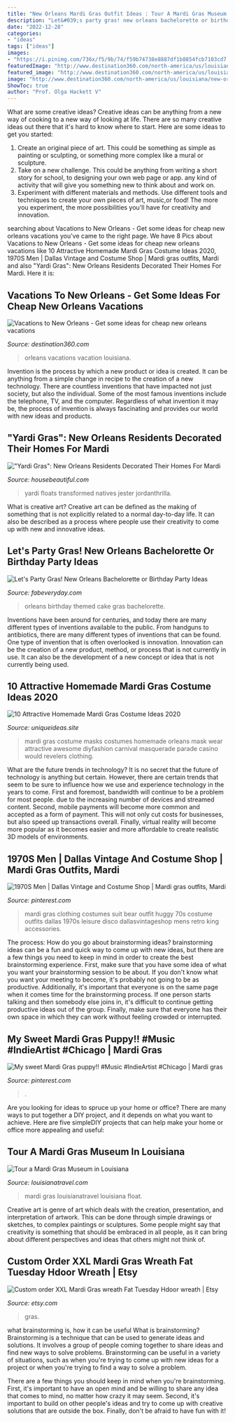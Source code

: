 ```yaml
---
title: "New Orleans Mardi Gras Outfit Ideas : Tour A Mardi Gras Museum In Louisiana"
description: "Let&#039;s party gras! new orleans bachelorette or birthday party ideas"
date: "2022-12-28"
categories:
- "ideas"
tags: ["ideas"]
images:
- "https://i.pinimg.com/736x/f5/9b/74/f59b74738e8887df1b8854fcb7103cd7.jpg"
featuredImage: "http://www.destination360.com/north-america/us/louisiana/new-orleans/images/s/new-orleans-vacation.jpg"
featured_image: "http://www.destination360.com/north-america/us/louisiana/new-orleans/images/s/new-orleans-vacation.jpg"
image: "http://www.destination360.com/north-america/us/louisiana/new-orleans/images/s/new-orleans-vacation.jpg"
ShowToc: true
author: "Prof. Olga Hackett V"
---
```



What are some creative ideas?
Creative ideas can be anything from a new way of cooking to a new way of looking at life. There are so many creative ideas out there that it's hard to know where to start. Here are some ideas to get you started: 
1. Create an original piece of art. This could be something as simple as painting or sculpting, or something more complex like a mural or sculpture. 
2. Take on a new challenge. This could be anything from writing a short story for school, to designing your own web page or app. any kind of activity that will give you something new to think about and work on. 
3. Experiment with different materials and methods. Use different tools and techniques to create your own pieces of art, music,or food! The more you experiment, the more possibilities you'll have for creativity and innovation.

	

		
searching about Vacations to New Orleans - Get some ideas for cheap new orleans vacations you've came to the right page. We have 8 Pics about Vacations to New Orleans - Get some ideas for cheap new orleans vacations like 10 Attractive Homemade Mardi Gras Costume Ideas 2020, 1970S Men | Dallas Vintage and Costume Shop | Mardi gras outfits, Mardi and also &quot;Yardi Gras&quot;: New Orleans Residents Decorated Their Homes For Mardi. Here it is:
		
    
## Vacations To New Orleans - Get Some Ideas For Cheap New Orleans Vacations

<img loading=lazy src="http://www.destination360.com/north-america/us/louisiana/new-orleans/images/s/new-orleans-vacation.jpg" onerror="this.onerror=null;this.src='https://tse4.mm.bing.net/th?id=OIP.vkZZ_q2dyYXLfgXcPuLptgHaFU&amp;pid=15.1';" alt="Vacations to New Orleans - Get some ideas for cheap new orleans vacations">

_Source: destination360.com_

>orleans vacations vacation louisiana. 

	

Invention is the process by which a new product or idea is created. It can be anything from a simple change in recipe to the creation of a new technology. There are countless inventions that have impacted not just society, but also the individual. Some of the most famous inventions include the telephone, TV, and the computer. Regardless of what invention it may be, the process of invention is always fascinating and provides our world with new ideas and products.

    
## &quot;Yardi Gras&quot;: New Orleans Residents Decorated Their Homes For Mardi

<img loading=lazy src="https://hips.hearstapps.com/hmg-prod.s3.amazonaws.com/images/yardi-gras-home-1613541910.jpg?crop=1.00xw:1.00xh;0,0&amp;resize=640:*" onerror="this.onerror=null;this.src='https://tse1.mm.bing.net/th?id=OIP.CkLaemnyTeZWJqH8JOAJ-AHaE6&amp;pid=15.1';" alt="&quot;Yardi Gras&quot;: New Orleans Residents Decorated Their Homes For Mardi">

_Source: housebeautiful.com_

>yardi floats transformed natives jester jordanthrilla. 

	

What is creative art?
Creative art can be defined as the making of something that is not explicitly related to a normal day-to-day life. It can also be described as a process where people use their creativity to come up with new and innovative ideas.

    
## Let&#039;s Party Gras! New Orleans Bachelorette Or Birthday Party Ideas

<img loading=lazy src="https://fabeveryday.com/wp-content/uploads/2018/08/NOLAParty11.jpg" onerror="this.onerror=null;this.src='https://tse1.mm.bing.net/th?id=OIP.vHjTXKOH8u7ioZlIWKj3fQAAAA&amp;pid=15.1';" alt="Let&#039;s Party Gras! New Orleans Bachelorette or Birthday Party Ideas">

_Source: fabeveryday.com_

>orleans birthday themed cake gras bachelorette. 

	

Inventions have been around for centuries, and today there are many different types of inventions available to the public. From handguns to antibiotics, there are many different types of inventions that can be found. One type of invention that is often overlooked is innovation. Innovation can be the creation of a new product, method, or process that is not currently in use. It can also be the development of a new concept or idea that is not currently being used.

    
## 10 Attractive Homemade Mardi Gras Costume Ideas 2020

<img loading=lazy src="https://www.uniqueideas.site/wp-content/uploads/147-best-happy-mardi-gras-images-on-pinterest-new-orleans-mardi.jpg" onerror="this.onerror=null;this.src='https://tse4.mm.bing.net/th?id=OIP.rM1Q_7g6uBQW-kqp7GcjygHaLw&amp;pid=15.1';" alt="10 Attractive Homemade Mardi Gras Costume Ideas 2020">

_Source: uniqueideas.site_

>mardi gras costume masks costumes homemade orleans mask wear attractive awesome diyfashion carnival masquerade parade casino would revelers clothing. 

	

What are the future trends in technology?
It is no secret that the future of technology is anything but certain. However, there are certain trends that seem to be sure to influence how we use and experience technology in the years to come. 
First and foremost, bandwidth will continue to be a problem for most people. due to the increasing number of devices and streamed content. Second, mobile payments will become more common and accepted as a form of payment. This will not only cut costs for businesses, but also speed up transactions overall. Finally, virtual reality will become more popular as it becomes easier and more affordable to create realistic 3D models of environments.

    
## 1970S Men | Dallas Vintage And Costume Shop | Mardi Gras Outfits, Mardi

<img loading=lazy src="https://i.pinimg.com/736x/86/e6/a6/86e6a6536470042c735560e04e2a4d05--mardi-gras-outfits-mardi-gras-costumes.jpg" onerror="this.onerror=null;this.src='https://tse1.mm.bing.net/th?id=OIP.CuxSJpTePQqFun1G6dmMVwCVEs&amp;pid=15.1';" alt="1970S Men | Dallas Vintage and Costume Shop | Mardi gras outfits, Mardi">

_Source: pinterest.com_

>mardi gras clothing costumes suit bear outfit huggy 70s costume outfits dallas 1970s leisure disco dallasvintageshop mens retro king accessories. 

	

The process: How do you go about brainstorming ideas?
brainstorming ideas can be a fun and quick way to come up with new ideas, but there are a few things you need to keep in mind in order to create the best brainstorming experience. First, make sure that you have some idea of what you want your brainstorming session to be about. If you don't know what you want your meeting to become, it's probably not going to be as productive. Additionally, it's important that everyone is on the same page when it comes time for the brainstorming process. If one person starts talking and then somebody else joins in, it's difficult to continue getting productive ideas out of the group. Finally, make sure that everyone has their own space in which they can work without feeling crowded or interrupted.

    
## My Sweet Mardi Gras Puppy!! #Music #IndieArtist #Chicago | Mardi Gras

<img loading=lazy src="https://i.pinimg.com/736x/f5/9b/74/f59b74738e8887df1b8854fcb7103cd7.jpg" onerror="this.onerror=null;this.src='https://tse1.mm.bing.net/th?id=OIP.-Yy4i3TGB04Qw5XhLS23-gHaLH&amp;pid=15.1';" alt="My sweet Mardi Gras puppy!! #Music #IndieArtist #Chicago | Mardi gras">

_Source: pinterest.com_

>. 

	

Are you looking for ideas to spruce up your home or office? There are many ways to put together a DIY project, and it depends on what you want to achieve. Here are five simpleDIY projects that can help make your home or office more appealing and useful:

    
## Tour A Mardi Gras Museum In Louisiana

<img loading=lazy src="https://www.louisianatravel.com/sites/default/files/legacy_images/MardiGra_World5_1.jpg" onerror="this.onerror=null;this.src='https://tse1.mm.bing.net/th?id=OIP.GlkrXPZ9fmEtWPl-Wu0HYwHaE7&amp;pid=15.1';" alt="Tour a Mardi Gras Museum in Louisiana">

_Source: louisianatravel.com_

>mardi gras louisianatravel louisiana float. 

	

Creative art is genre of art which deals with the creation, presentation, and interpretation of artwork. This can be done through simple drawings or sketches, to complex paintings or sculptures. Some people might say that creativity is something that should be embraced in all people, as it can bring about different perspectives and ideas that others might not think of.

    
## Custom Order XXL Mardi Gras Wreath Fat Tuesday Hdoor Wreath | Etsy

<img loading=lazy src="https://i.etsystatic.com/5304296/r/il/98fc13/1136267578/il_794xN.1136267578_tf77.jpg" onerror="this.onerror=null;this.src='https://tse2.mm.bing.net/th?id=OIP.tkNb-Vv22biskM1mDZ-ZqwHaL_&amp;pid=15.1';" alt="Custom order XXL Mardi Gras wreath Fat Tuesday Hdoor wreath | Etsy">

_Source: etsy.com_

>gras. 

	

what brainstorming is, how it can be useful
What is brainstorming?
Brainstorming is a technique that can be used to generate ideas and solutions. It involves a group of people coming together to share ideas and find new ways to solve problems. Brainstorming can be useful in a variety of situations, such as when you're trying to come up with new ideas for a project or when you're trying to find a way to solve a problem.

There are a few things you should keep in mind when you're brainstorming. First, it's important to have an open mind and be willing to share any idea that comes to mind, no matter how crazy it may seem. Second, it's important to build on other people's ideas and try to come up with creative solutions that are outside the box. Finally, don't be afraid to have fun with it!

